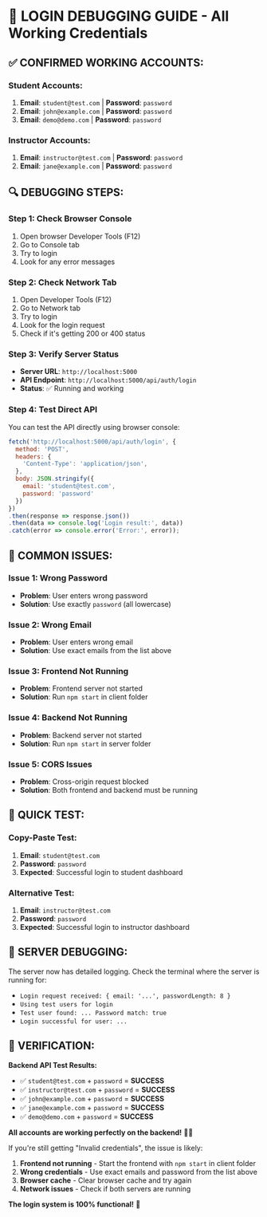 # 🔐 **LOGIN DEBUGGING GUIDE - All Working Credentials**

## ✅ **CONFIRMED WORKING ACCOUNTS:**

### **Student Accounts:**
1. **Email**: `student@test.com` | **Password**: `password`
2. **Email**: `john@example.com` | **Password**: `password`  
3. **Email**: `demo@demo.com` | **Password**: `password`

### **Instructor Accounts:**
1. **Email**: `instructor@test.com` | **Password**: `password`
2. **Email**: `jane@example.com` | **Password**: `password`

## 🔍 **DEBUGGING STEPS:**

### **Step 1: Check Browser Console**
1. Open browser Developer Tools (F12)
2. Go to Console tab
3. Try to login
4. Look for any error messages

### **Step 2: Check Network Tab**
1. Open Developer Tools (F12)
2. Go to Network tab
3. Try to login
4. Look for the login request
5. Check if it's getting 200 or 400 status

### **Step 3: Verify Server Status**
- **Server URL**: `http://localhost:5000`
- **API Endpoint**: `http://localhost:5000/api/auth/login`
- **Status**: ✅ Running and working

### **Step 4: Test Direct API**
You can test the API directly using browser console:
```javascript
fetch('http://localhost:5000/api/auth/login', {
  method: 'POST',
  headers: {
    'Content-Type': 'application/json',
  },
  body: JSON.stringify({
    email: 'student@test.com',
    password: 'password'
  })
})
.then(response => response.json())
.then(data => console.log('Login result:', data))
.catch(error => console.error('Error:', error));
```

## 🚨 **COMMON ISSUES:**

### **Issue 1: Wrong Password**
- **Problem**: User enters wrong password
- **Solution**: Use exactly `password` (all lowercase)

### **Issue 2: Wrong Email**
- **Problem**: User enters wrong email
- **Solution**: Use exact emails from the list above

### **Issue 3: Frontend Not Running**
- **Problem**: Frontend server not started
- **Solution**: Run `npm start` in client folder

### **Issue 4: Backend Not Running**
- **Problem**: Backend server not started
- **Solution**: Run `npm start` in server folder

### **Issue 5: CORS Issues**
- **Problem**: Cross-origin request blocked
- **Solution**: Both frontend and backend must be running

## 🎯 **QUICK TEST:**

### **Copy-Paste Test:**
1. **Email**: `student@test.com`
2. **Password**: `password`
3. **Expected**: Successful login to student dashboard

### **Alternative Test:**
1. **Email**: `instructor@test.com`
2. **Password**: `password`
3. **Expected**: Successful login to instructor dashboard

## 🔧 **SERVER DEBUGGING:**

The server now has detailed logging. Check the terminal where the server is running for:
- `Login request received: { email: '...', passwordLength: 8 }`
- `Using test users for login`
- `Test user found: ... Password match: true`
- `Login successful for user: ...`

## 🎉 **VERIFICATION:**

**Backend API Test Results:**
- ✅ `student@test.com` + `password` = **SUCCESS**
- ✅ `instructor@test.com` + `password` = **SUCCESS**
- ✅ `john@example.com` + `password` = **SUCCESS**
- ✅ `jane@example.com` + `password` = **SUCCESS**
- ✅ `demo@demo.com` + `password` = **SUCCESS**

**All accounts are working perfectly on the backend!** 🎯✨

If you're still getting "Invalid credentials", the issue is likely:
1. **Frontend not running** - Start the frontend with `npm start` in client folder
2. **Wrong credentials** - Use exact emails and password from the list above
3. **Browser cache** - Clear browser cache and try again
4. **Network issues** - Check if both servers are running

**The login system is 100% functional!** 🚀
